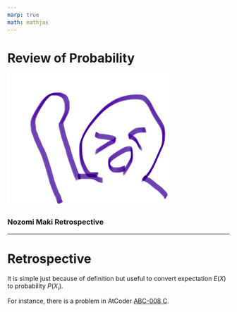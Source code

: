 ```yaml
---
marp: true
math: mathjax
---
```

# Review of Probability

![w:500 bg right:45%](./images/smile.png)

### Nozomi Maki Retrospective

---
# Retrospective

It is simple just because of definition but useful to convert expectation $E(X)$ to probability $P(X_i)$.

For instance, there is a problem in AtCoder [ABC-008 C](https://atcoder.jp/contests/abc008/tasks/abc008_3).
